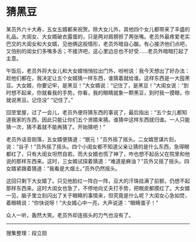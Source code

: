 # 猜黑豆

某员外六十大寿，五女五婿都来祝贺。除大女儿外，其他四个女儿都带来了丰盛的礼品。大闺女、大女婿破衣露蛋的，只是两对肩膀担了两张嘴。老员外最疼爱老实巴交的大闺女和大女婿，见他俩这般情形，老员外暗自心酸。有心接济他们点吧，又怕别的闺女们多嘴多舌；不接济吧，这心里边总也不好受……老员外暗暗打起了主意。

午饭后，老员外将大女儿和大女婿悄悄拉出门外，吩咐说：我今天想出了好办法：趁他们都在，我决定让五个女婿猜一样东西，谁猜着就给谁。这样东西是一大囤黑豆。大女婿，你要记牢，是黑豆！”大女婿说：“记住了，是黑豆！”大闺女说：“到时想不起来，你就看我的手势。你看，我的眼睛就象一颗黑豆，到时我一摸眼，你就说黑豆。记住没” “记住了。”

回至堂屋，过了一会儿，老员外便将猜东西的事说了，最后指出：“五个女儿都知道我家的东西，因此只能让你们五个贤婿来猜。谁猜中这样东西就归谁。一人只能猜一次，猜不着就不能再猜了。开始猜吧！”

老员外话音刚落，五女婿便猜道：“银元！”员外摇了摇头。二女婿思谋片刻，说：“谷子！”员外摇了摇头。四个小闺女都不知道父亲让猜的是什么东西，急得眼都红了，只有大闺女坦然自若。而大女婿也慌了神了，咋也想不起岳父在院里和他说的那样东西来。这时，三女婿试探着猜道：“难道是麻油？”员外又摇了摇头。四女婿紧跟着猜道：“我看是大烟土。”员外仍然摇头。

这回只剩下大女婿了。只见他脸红一阵白一阵，豆大的汗珠挂满了前额，仍想不起那样东西来。这时大闺女也急了，不停地向丈夫打手势，把眼皮都摸红了。大女婿一见，脑子里立刻闪出了关于眼睛的事情来，但究竟是什么呢？大闺女心急如焚，着眼睛说：“你快说呀！”大女婿心中一亮，大声说道：“眼睛蛋子！”

众人一听，轰然大笑。老员外却连摇头的力气也没有了。

---

搜集整理：段立勋
